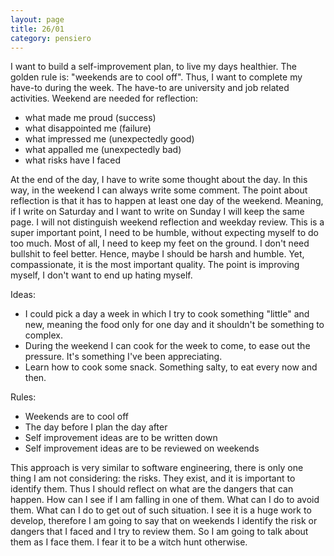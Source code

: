 ```yaml
--- 
layout: page
title: 26/01
category: pensiero
---
```


I want to build a self-improvement plan, to live my days healthier.
The golden rule is: "weekends are to cool off".
Thus, I want to complete my have-to during the week. 
The have-to are university and job related activities.
Weekend are needed for reflection:
- what made me proud (success)
- what disappointed me (failure)
- what impressed me (unexpectedly good)
- what appalled me (unexpectedly bad)
- what risks have I faced

At the end of the day, I have to write some thought about the day.
In this way, in the weekend I can always write some comment.
The point about reflection is that it has to happen at least one day of the
weekend. 
Meaning, if I write on Saturday and I want to write on Sunday I will
keep the same page.
I will not distinguish weekend reflection and weekday review.
This is a super important point, I need to be humble, without expecting myself
to do too much. Most of all, I need to keep my feet on the ground.
I don't need bullshit to feel better. Hence, maybe I should be harsh and humble.
Yet, compassionate, it is the most important quality. 
The point is improving myself, I don't want to end up hating myself.

Ideas:
- I could pick a day a week in which I try to cook something "little" and new,
  meaning the food only for one day and it shouldn't be something to complex.
- During the weekend I can cook for the week to come, to ease out the pressure.
  It's something I've been appreciating.
- Learn how to cook some snack. Something salty, to eat every now and then.

Rules:
- Weekends are to cool off
- The day before I plan the day after
- Self improvement ideas are to be written down
- Self improvement ideas are to be reviewed on weekends

This approach is very similar to software engineering, there is only one thing I
am not considering: the risks.
They exist, and it is important to identify them. Thus I should reflect on what
are the dangers that can happen. How can I see if I am falling in one of them.
What can I do to avoid them. What can I do to get out of such situation.
I see it is a huge work to develop, therefore I am going to say that on weekends
I identify the risk or dangers that I faced and I try to review them.
So I am going to talk about them as I face them. I fear it to be a witch hunt
otherwise.
